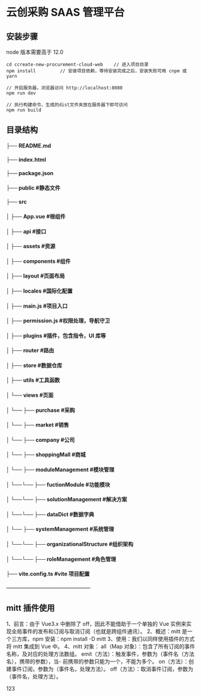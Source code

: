 # 云创采购 SAAS 管理平台

## 安装步骤

node 版本需要高于 12.0

```
cd ccreate-new-procurement-cloud-web    // 进入项目目录
npm install         // 安装项目依赖，等待安装完成之后，安装失败可用 cnpm 或 yarn

// 开启服务器，浏览器访问 http://localhost:8080
npm run dev

// 执行构建命令，生成的dist文件夹放在服务器下即可访问
npm run build
```

## 目录结构

#### ├── README.md

#### ├── index.html

#### ├── package.json

#### ├── public #静态文件

#### ├── src

#### │ ├── App.vue #根组件

#### │ ├── api #接口

#### │ ├── assets #资源

#### │ ├── components #组件

#### │ ├── layout #页面布局

#### │ ├── locales #国际化配置

#### │ ├── main.js #项目入口

#### │ ├── permission.js #权限处理，导航守卫

#### │ ├── plugins #插件，包含指令，UI 库等

#### │ ├── router #路由

#### │ ├── store #数据仓库

#### │ ├── utils #工具函数

#### │ └── views #页面

#### │ └── ├── purchase #采购

#### │ └── ├── market #销售

#### │ └── ├── company #公司

#### │ └── ├── shoppingMall #商城

#### │ └── ├── moduleManagement #模块管理

#### │ └──└── ├── fuctionModule #功能模块

#### │ └──└── ├── solutionManagement #解决方案

#### │ └──└── ├── dataDict #数据字典

#### │ └── ├── systemManagement #系统管理

#### │ └──└── ├── organizationalStructure #组织架构

#### │ └──└── ├── roleManagement #角色管理

#### ├── vite.config.ts #vite 项目配置

————————————————

## mitt 插件使用

1、前言：由于 Vue3.x 中删除了 off，因此不能借助于一个单独的 Vue 实例来实现全局事件的发布和订阅与取消订阅（也就是跨组件通讯）。 2、概述：mitt 是一个三方库，npm 安装：npm install -D mitt 3、使用：我们以同样使用插件的方式将 mitt 集成到 Vue 中。 4、mitt 对象： all（Map 对象）：包含了所有订阅的事件名称，及对应的处理方法数组。 emit（方法）：触发事件，参数为（事件名（方法名），携带的参数），当- 前携带的参数只能为一个，不能为多个。 on（方法）：创建事件订阅，参数为（事件名，处理方法）。 off（方法）：取消事件订阅，参数为（事件名，处理方法）。

123